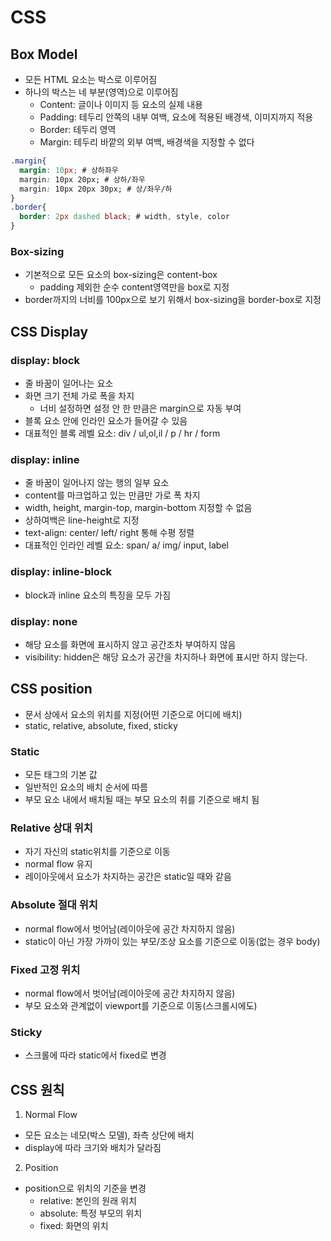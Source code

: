 # CSS

## Box Model
- 모든 HTML 요소는 박스로 이루어짐
- 하나의 박스는 네 부분(영역)으로 이루어짐
  - Content: 글이나 이미지 등 요소의 실제 내용
  - Padding: 테두리 안쪽의 내부 여백, 요소에 적용된 배경색, 이미지까지 적용
  - Border: 테두리 영역
  - Margin: 테두리 바깥의 외부 여백, 배경색을 지정할 수 없다
```css
.margin{
  margin: 10px; # 상하좌우
  margin: 10px 20px; # 상하/좌우
  margin: 10px 20px 30px; # 상/좌우/하
}
.border{
  border: 2px dashed black; # width, style, color
}
```
### Box-sizing
- 기본적으로 모든 요소의 box-sizing은 content-box
  - padding 제외한 순수 content영역만을 box로 지정
- border까지의 너비를 100px으로 보기 위해서 box-sizing을 border-box로 지정


## CSS Display
### display: block
- 줄 바꿈이 일어나는 요소
- 화면 크기 전체 가로 폭을 차지
  - 너비 설정하면 설정 안 한 만큼은 margin으로 자동 부여
- 블록 요소 안에 인라인 요소가 들어갈 수 있음
- 대표적인 블록 레벨 요소: div / ul,ol,il / p / hr / form
### display: inline
- 줄 바꿈이 일어나지 않는 행의 일부 요소
- content를 마크업하고 있는 만큼만 가로 폭 차지
- width, height, margin-top, margin-bottom 지정할 수 없음
- 상하여백은 line-height로 지정
- text-align: center/ left/ right 통해 수평 정렬
- 대표적인 인라인 레벨 요소: span/ a/ img/ input, label
### display: inline-block
- block과 inline 요소의 특징을 모두 가짐
### display: none
- 해당 요소를 화면에 표시하지 않고 공간조차 부여하지 않음
- visibility: hidden은 해당 요소가 공간을 차지하나 화면에 표시만 하지 않는다.

## CSS position
- 문서 상에서 요소의 위치를 지정(어떤 기준으로 어디에 배치)
- static, relative, absolute, fixed, sticky
### Static
- 모든 태그의 기본 값
- 일반적인 요소의 배치 순서에 따름
- 부모 요소 내에서 배치될 때는 부모 요소의 취를 기준으로 배치 됨
### Relative 상대 위치
- 자기 자신의 static위치를 기준으로 이동
- normal flow 유지
- 레이아웃에서 요소가 차지하는 공간은 static일 때와 같음
### Absolute 절대 위치
- normal flow에서 벗어남(레이아웃에 공간 차지하지 않음)
- static이 아닌 가장 가까이 있는 부모/조상 요소를 기준으로 이동(없는 경우 body)
### Fixed 고정 위치
- normal flow에서 벗어남(레이아웃에 공간 차지하지 않음)
- 부모 요소와 관계없이 viewport를 기준으로 이동(스크롤시에도)
### Sticky 
- 스크롤에 따라 static에서 fixed로 변경

## CSS 원칙
1. Normal Flow
- 모든 요소는 네모(박스 모델), 좌측 상단에 배치
- display에 따라 크기와 배치가 달라짐

2. Position
- position으로 위치의 기준을 변경
  - relative: 본인의 원래 위치
  - absolute: 특정 부모의 위치
  - fixed: 화면의 위치
